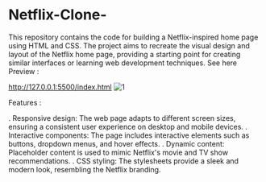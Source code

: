 # Netflix-Clone-
This repository contains the code for building a Netflix-inspired home page using HTML and CSS. The project aims to recreate the visual design and layout of the Netflix home page, providing a starting point for creating similar interfaces or learning web development techniques. See here
  Preview :

http://127.0.0.1:5500/index.html
![1](https://github.com/user-attachments/assets/f618234b-dac2-4b37-a672-060b00b97af8)

Features :

. Responsive design: The web page adapts to different screen sizes, ensuring a consistent user experience on desktop and mobile devices.
. Interactive components: The page includes interactive elements such as buttons, dropdown menus, and hover effects.
. Dynamic content: Placeholder content is used to mimic Netflix's movie and TV show recommendations.
. CSS styling: The stylesheets provide a sleek and modern look, resembling the Netflix branding.




